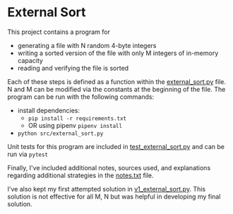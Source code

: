# External Sort
This project contains a program for
* generating a file with N random 4-byte integers
* writing a sorted version of the file with only M integers of in-memory capacity
* reading and verifying the file is sorted

Each of these steps is defined as a function within the [external_sort.py](src/external_sort.py) file. N and M can be modified via the constants at the beginning of the file. The program can be run with the following commands:
* install dependencies:
    - `pip install -r requirements.txt` 
    - OR using pipenv `pipenv install`
* `python src/external_sort.py`

Unit tests for this program are included in [test_external_sort.py](src/test/test_external_sort.py) and can be run via `pytest`

Finally, I've included additional notes, sources used, and explanations regarding additional strategies in the [notes.txt](notes.txt) file.  


 I've also kept my first attempted solution in [v1_external_sort.py](src/v1_external_sort.py). This solution is not effective for all M, N but was helpful in developing my final solution.

